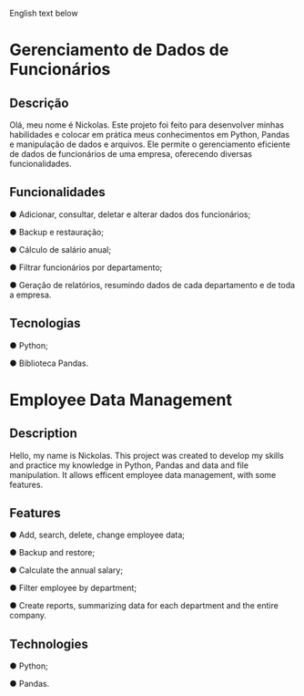 English text below
# Gerenciamento de Dados de Funcionários

## Descrição
Olá, meu nome é Nickolas.
Este projeto foi feito para desenvolver minhas habilidades e colocar em prática meus conhecimentos em Python, Pandas e manipulação de dados e arquivos. Ele permite o gerenciamento eficiente de dados de funcionários de uma empresa, oferecendo diversas funcionalidades.

## Funcionalidades
● Adicionar, consultar, deletar e alterar dados dos funcionários;

● Backup e restauração;

● Cálculo de salário anual;

● Filtrar funcionários por departamento;

● Geração de relatórios, resumindo dados de cada departamento e de toda a empresa.

## Tecnologias
● Python;

● Biblioteca Pandas.


# Employee Data Management

## Description
Hello, my name is Nickolas.
This project was created to develop my skills and practice my knowledge in Python, Pandas and data and file manipulation. It allows efficent employee data management, with some features. 

## Features
● Add, search, delete, change employee data;

● Backup and restore;

● Calculate the annual salary;

● Filter employee by department;

● Create reports, summarizing data for each department and the entire company.

## Technologies
● Python;

● Pandas.
